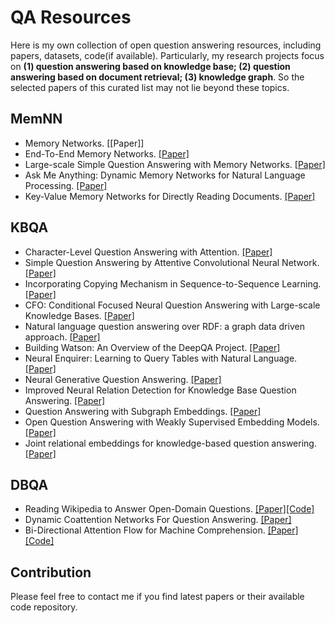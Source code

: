 # QA Resources
Here is my own collection of open question answering resources, including papers, datasets, code(if available). Particularly, my research projects focus on **(1) question answering based on knowledge base; (2) question answering based on document retrieval; (3) knowledge graph**. So the selected papers of this curated list may not lie beyond these topics.



## MemNN

- Memory Networks. [[Paper]]
- End-To-End Memory Networks. [[Paper]](https://arxiv.org/pdf/1503.08895.pdf)
- Large-scale Simple Question Answering with Memory Networks. [[Paper]](https://arxiv.org/pdf/1506.02075.pdf)
- Ask Me Anything: Dynamic Memory Networks for Natural Language Processing. [[Paper]](https://pdfs.semanticscholar.org/04ee/77ef1143af8b19f71c63b8c5b077c5387855.pdf?_ga=2.262510276.979348402.1503942137-499880439.1499836627)
- Key-Value Memory Networks for Directly Reading Documents. [[Paper]](https://arxiv.org/pdf/1606.03126)




## KBQA

- Character-Level Question Answering with Attention. [[Paper]](https://arxiv.org/pdf/1604.00727.pdf)
- Simple Question Answering by Attentive Convolutional Neural Network. [[Paper]](https://arxiv.org/pdf/1606.03391)
- Incorporating Copying Mechanism in Sequence-to-Sequence Learning. [[Paper]](https://arxiv.org/pdf/1603.06393.pdf)
- CFO: Conditional Focused Neural Question Answering with Large-scale Knowledge Bases. [[Paper]](https://arxiv.org/pdf/1606.01994.pdf)
- Natural language question answering over RDF: a graph data driven approach. [[Paper]](https://pdfs.semanticscholar.org/cb4d/277a51da6894fe5143013978567ef5f805c8.pdf)
- Building Watson: An Overview of the DeepQA Project. [[Paper]](https://www.aaai.org/ojs/index.php/aimagazine/article/view/2303/2165)
- Neural Enquirer: Learning to Query Tables with Natural Language. [[Paper]](https://arxiv.org/pdf/1512.00965.pdf)
- Neural Generative Question Answering. [[Paper]](https://arxiv.org/pdf/1512.01337.pdf)
- Improved Neural Relation Detection for Knowledge Base Question Answering. [[Paper]](https://arxiv.org/pdf/1704.06194.pdf)
- Question Answering with Subgraph Embeddings. [[Paper]](https://arxiv.org/pdf/1406.3676.pdf)
- Open Question Answering with Weakly Supervised Embedding Models. [[Paper]](https://arxiv.org/pdf/1404.4326.pdf)
- Joint relational embeddings for knowledge-based question answering. [[Paper]](https://pdfs.semanticscholar.org/eabb/8ddbd2b9cae7e2169d7f6681a5e7694ec088.pdf)



## DBQA

- Reading Wikipedia to Answer Open-Domain Questions. [[Paper]](https://arxiv.org/pdf/1704.00051.pdf)[[Code]](https://github.com/facebookresearch/DrQA)
- Dynamic Coattention Networks For Question Answering. [[Paper]](https://arxiv.org/pdf/1611.01604.pdf)
- Bi-Directional Attention Flow for Machine Comprehension. [[Paper]](https://arxiv.org/pdf/1611.01603)[[Code]](https://github.com/allenai/bi-att-flow)




## Contribution

Please feel free to contact me if you find latest papers or their available code repository.

## 
